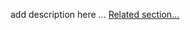 add description here ...
[Related section...](https://github.com/misterlucky1982/quarkus_orm_example)
